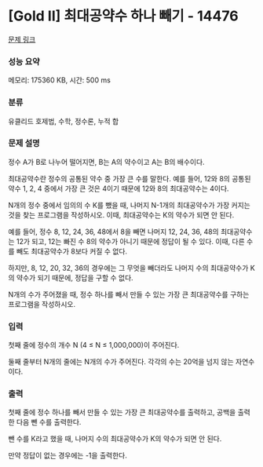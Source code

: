 # [Gold II] 최대공약수 하나 빼기 - 14476 

[문제 링크](https://www.acmicpc.net/problem/14476) 

### 성능 요약

메모리: 175360 KB, 시간: 500 ms

### 분류

유클리드 호제법, 수학, 정수론, 누적 합

### 문제 설명

<p>정수 A가 B로 나누어 떨어지면, B는 A의 약수이고 A는 B의 배수이다.</p>

<p>최대공약수란 정수의 공통된 약수 중 가장 큰 수를 말한다. 예를 들어, 12와 8의 공통된 약수 1, 2, 4 중에서 가장 큰 것은 4이기 때문에 12와 8의 최대공약수는 4이다.</p>

<p>N개의 정수 중에서 임의의 수 K를 뺐을 때, 나머지 N-1개의 최대공약수가 가장 커지는 것을 찾는 프로그램을 작성하시오. 이때, 최대공약수는 K의 약수가 되면 안 된다.</p>

<p>예를 들어, 정수 8, 12, 24, 36, 48에서 8을 빼면 나머지 12, 24, 36, 48의 최대공약수는 12가 되고, 12는 빠진 수 8의 약수가 아니기 때문에 정답이 될 수 있다. 이때, 다른 수를 빼도 최대공약수가 8보다 커질 수 없다.</p>

<p>하지만, 8, 12, 20, 32, 36의 경우에는 그 무엇을 빼더라도 나머지 수의 최대공약수가 K의 약수가 되기 때문에, 정답을 구할 수 없다.</p>

<p>N개의 수가 주어졌을 때, 정수 하나를 빼서 만들 수 있는 가장 큰 최대공약수를 구하는 프로그램을 작성하시오.</p>

### 입력 

 <p>첫째 줄에 정수의 개수 N (4 ≤ N ≤ 1,000,000)이 주어진다.</p>

<p>둘째 줄부터 N개의 줄에는 N개의 수가 주어진다. 각각의 수는 20억을 넘지 않는 자연수이다.</p>

### 출력 

 <p>첫째 줄에 정수 하나를 빼서 만들 수 있는 가장 큰 최대공약수를 출력하고, 공백을 출력한 다음 뺀 수를 출력한다. </p>

<p>뺀 수를 K라고 했을 때, 나머지 수의 최대공약수가 K의 약수가 되면 안 된다.</p>

<p>만약 정답이 없는 경우에는 -1을 출력한다.</p>

